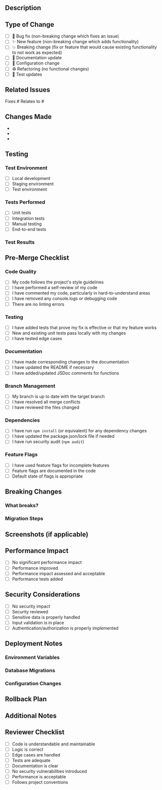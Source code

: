 ## Description
<!-- Provide a brief description of your changes -->

## Type of Change
<!-- Mark the relevant option with an 'x' -->

- [ ] 🐛 Bug fix (non-breaking change which fixes an issue)
- [ ] ✨ New feature (non-breaking change which adds functionality)
- [ ] 💥 Breaking change (fix or feature that would cause existing functionality to not work as expected)
- [ ] 📝 Documentation update
- [ ] 🔧 Configuration change
- [ ] ♻️ Refactoring (no functional changes)
- [ ] 🧪 Test updates

## Related Issues
<!-- Link to related issues -->
Fixes #
Relates to #

## Changes Made
<!-- List the main changes made in this PR -->

- 
- 
- 

## Testing
<!-- Describe the tests you ran and how to reproduce them -->

### Test Environment
- [ ] Local development
- [ ] Staging environment
- [ ] Test environment

### Tests Performed
- [ ] Unit tests
- [ ] Integration tests
- [ ] Manual testing
- [ ] End-to-end tests

### Test Results
<!-- Provide a summary of test results -->

## Pre-Merge Checklist
<!-- Ensure all items are completed before merging -->

### Code Quality
- [ ] My code follows the project's style guidelines
- [ ] I have performed a self-review of my code
- [ ] I have commented my code, particularly in hard-to-understand areas
- [ ] I have removed any console.logs or debugging code
- [ ] There are no linting errors

### Testing
- [ ] I have added tests that prove my fix is effective or that my feature works
- [ ] New and existing unit tests pass locally with my changes
- [ ] I have tested edge cases

### Documentation
- [ ] I have made corresponding changes to the documentation
- [ ] I have updated the README if necessary
- [ ] I have added/updated JSDoc comments for functions

### Branch Management
- [ ] My branch is up to date with the target branch
- [ ] I have resolved all merge conflicts
- [ ] I have reviewed the files changed

### Dependencies
- [ ] I have run `npm install` (or equivalent) for any dependency changes
- [ ] I have updated the package.json/lock file if needed
- [ ] I have run security audit (`npm audit`)

### Feature Flags
- [ ] I have used feature flags for incomplete features
- [ ] Feature flags are documented in the code
- [ ] Default state of flags is appropriate

## Breaking Changes
<!-- If this is a breaking change, describe the impact and migration path -->

### What breaks?

### Migration Steps

## Screenshots (if applicable)
<!-- Add screenshots to demonstrate changes, especially for UI changes -->

## Performance Impact
<!-- Describe any performance implications -->

- [ ] No significant performance impact
- [ ] Performance improved
- [ ] Performance impact assessed and acceptable
- [ ] Performance tests added

## Security Considerations
<!-- Describe any security implications -->

- [ ] No security impact
- [ ] Security reviewed
- [ ] Sensitive data is properly handled
- [ ] Input validation is in place
- [ ] Authentication/authorization is properly implemented

## Deployment Notes
<!-- Any special deployment requirements or notes -->

### Environment Variables
<!-- List any new or changed environment variables -->

### Database Migrations
<!-- Describe any database changes -->

### Configuration Changes
<!-- Describe any configuration changes needed -->

## Rollback Plan
<!-- Describe how to rollback if issues occur -->

## Additional Notes
<!-- Any additional information for reviewers -->

## Reviewer Checklist
<!-- For reviewers to complete -->

- [ ] Code is understandable and maintainable
- [ ] Logic is correct
- [ ] Edge cases are handled
- [ ] Tests are adequate
- [ ] Documentation is clear
- [ ] No security vulnerabilities introduced
- [ ] Performance is acceptable
- [ ] Follows project conventions
